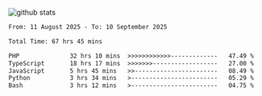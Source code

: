 
![github stats](https://github-readme-stats.vercel.app/api?username=realmahd1&show_icons=true&theme=codeSTACKr&hide_rank=true&count_private=true)

<!--START_SECTION:waka-->

```txt
From: 11 August 2025 - To: 10 September 2025

Total Time: 67 hrs 45 mins

PHP              32 hrs 10 mins  >>>>>>>>>>>>-------------   47.49 %
TypeScript       18 hrs 17 mins  >>>>>>>------------------   27.00 %
JavaScript       5 hrs 45 mins   >>-----------------------   08.49 %
Python           3 hrs 34 mins   >------------------------   05.29 %
Bash             3 hrs 12 mins   >------------------------   04.75 %
```

<!--END_SECTION:waka-->
